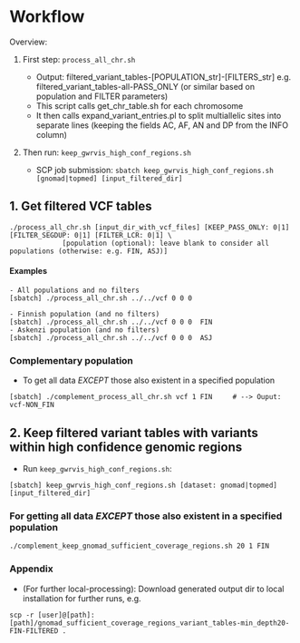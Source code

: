 # Workflow  
Overview:
1. First step: `process_all_chr.sh`
	- Output: filtered_variant_tables-[POPULATION_str]-[FILTERS_str] e.g. filtered_variant_tables-all-PASS_ONLY (or similar based on population and FILTER parameters)
	- This script calls get_chr_table.sh for each chromosome
	- It then calls expand_variant_entries.pl to split multiallelic sites into separate lines (keeping the fields AC, AF, AN and DP from the INFO column)

2. Then run: `keep_gwrvis_high_conf_regions.sh`
	- SCP job submission: `sbatch keep_gwrvis_high_conf_regions.sh [gnomad|topmed] [input_filtered_dir]`



## 1. Get filtered VCF tables  
```
./process_all_chr.sh [input_dir_with_vcf_files] [KEEP_PASS_ONLY: 0|1] [FILTER_SEGDUP: 0|1] [FILTER_LCR: 0|1] \
		     [population (optional): leave blank to consider all populations (otherwise: e.g. FIN, ASJ)]
```
#### Examples
```
- All populations and no filters
[sbatch] ./process_all_chr.sh ../../vcf 0 0 0

- Finnish population (and no filters)
[sbatch] ./process_all_chr.sh ../../vcf 0 0 0  FIN
- Askenzi population (and no filters)
[sbatch] ./process_all_chr.sh ../../vcf 0 0 0  ASJ
```

### Complementary population
- To get all data _EXCEPT_ those also existent in a specified population
```
[sbatch] ./complement_process_all_chr.sh vcf 1 FIN     # --> Ouput: vcf-NON_FIN
```

## 2. Keep filtered variant tables with variants within high confidence genomic regions
- Run `keep_gwrvis_high_conf_regions.sh`:
```
[sbatch] keep_gwrvis_high_conf_regions.sh [dataset: gnomad|topmed] [input_filtered_dir]
```


### For getting all data _EXCEPT_ those also existent in a specified population
```
./complement_keep_gnomad_sufficient_coverage_regions.sh 20 1 FIN
```



### Appendix
- (For further local-processing):
Download generated output dir to local installation for further runs, e.g.
```
scp -r [user]@[path]:[path]/gnomad_sufficient_coverage_regions_variant_tables-min_depth20-FIN-FILTERED .
```

